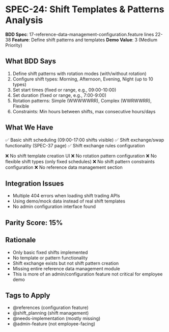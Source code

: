 # SPEC-24: Shift Templates & Patterns Analysis

**BDD Spec**: 17-reference-data-management-configuration.feature lines 22-38
**Feature**: Define shift patterns and templates
**Demo Value**: 3 (Medium Priority)

## What BDD Says
1. Define shift patterns with rotation modes (with/without rotation)
2. Configure shift types: Morning, Afternoon, Evening, Night (up to 10 types)
3. Set start times (fixed or range, e.g., 09:00-10:00)
4. Set duration (fixed or range, e.g., 7:00-9:00)
5. Rotation patterns: Simple (WWWWWRR), Complex (WWRWWRR), Flexible
6. Constraints: Min hours between shifts, max consecutive hours/days

## What We Have
✅ Basic shift scheduling (09:00-17:00 shifts visible)
✅ Shift exchange/swap functionality (SPEC-37 page)
✅ Shift exchange rules configuration

❌ No shift template creation UI
❌ No rotation pattern configuration
❌ No flexible shift types (only fixed schedules)
❌ No shift pattern constraints configuration
❌ No reference data management section

## Integration Issues
- Multiple 404 errors when loading shift trading APIs
- Using demo/mock data instead of real shift templates
- No admin configuration interface found

## Parity Score: 15%

## Rationale
- Only basic fixed shifts implemented
- No template or pattern functionality
- Shift exchange exists but not shift pattern creation
- Missing entire reference data management module
- This is more of an admin/configuration feature not critical for employee demo

## Tags to Apply
- @references (configuration feature)
- @shift_planning (shift management)
- @needs-implementation (mostly missing)
- @admin-feature (not employee-facing)